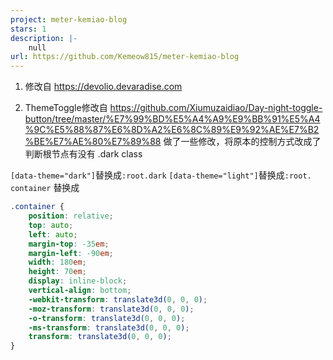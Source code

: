 ```yaml
---
project: meter-kemiao-blog
stars: 1
description: |-
    null
url: https://github.com/Kemeow815/meter-kemiao-blog
---
```


1. 修改自 https://devolio.devaradise.com

2. ThemeToggle修改自 https://github.com/Xiumuzaidiao/Day-night-toggle-button/tree/master/%E7%99%BD%E5%A4%A9%E9%BB%91%E5%A4%9C%E5%88%87%E6%8D%A2%E6%8C%89%E9%92%AE%E7%B2%BE%E7%AE%80%E7%89%88
   做了一些修改，将原本的控制方式改成了判断根节点有没有 .dark class

`[data-theme="dark"]`替换成`:root.dark` `[data-theme="light"]`替换成`:root.`
`container` 替换成

```css
.container {
	position: relative;
	top: auto;
	left: auto;
	margin-top: -35em;
	margin-left: -90em;
	width: 180em;
	height: 70em;
	display: inline-block;
	vertical-align: bottom;
	-webkit-transform: translate3d(0, 0, 0);
	-moz-transform: translate3d(0, 0, 0);
	-o-transform: translate3d(0, 0, 0);
	-ms-transform: translate3d(0, 0, 0);
	transform: translate3d(0, 0, 0);
}
```

